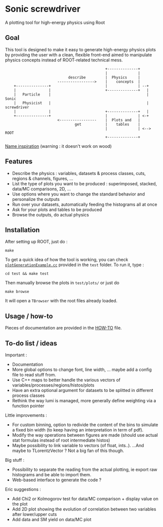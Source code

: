 Sonic screwdriver
================

A plotting tool for high-energy physics using Root

Goal
----

This tool is designed to make it easy to generate high-energy physics plots by providing the user with a clean, flexible front-end aimed to manipulate physics concepts instead of ROOT-related technical mess.

```
                                              +--------------+                 
                                              |              |                 
                             describe         |  Physics     |                 
                        ----------------->    |    concepts  |                 
    +---------------+                         |              | --+             
    |               |                         +--------------+   |             
    |   Particle    |                                            |     Sonic   
    |   Physicist   |                                            |  screwdriver
    |               |                         +--------------+   |             
    +---------------+                         |              | <-+             
                        <-----------------    |  Plots and   |                 
                                get           |    tables    |                 
                                              |              | <-->  ROOT      
                                              +--------------+                 
```

[Name inspiration](https://en.wikipedia.org/wiki/Sonic_screwdriver) (warning : it doesn't work on wood)

Features
--------

- Describe the physics : variables, datasets & process classes, cuts, regions & channels, figures, ...
- List the type of plots you want to be produced : superimposed, stacked, data/MC comparisons, 2D, ...
- Use options where you want to change the standard behavior and personalize the outputs
- Run over your datasets, automatically feeding the histograms all at once
- Ask for your plots and tables to be produced
- Browse the outputs, do actual physics

Installation
------------

After setting up ROOT, just do :

    make 
    
To get a quick idea of how the tool is working, you can check [`plotGenerationExample.cc`](test/plotGenerationExample.cc) provided in the `test` folder. To run it, type :

    cd test && make test

Then manually browse the plots in `test/plots/` or just do

    make browse

It will open a `TBrowser` with the root files already loaded.

Usage / how-to
--------------

Pieces of documentation are provided in the [HOW-TO](HOW-TO.md) file.

To-do list / ideas
------------------

Important :
- Documentation
- More global options to change font, line width, ... maybe add a config file to read stuff from.
- Use C++ maps to better handle the various vectors of variables/processes/regions/histos/plots
- Have an extra optional argument for datasets to be splitted in different process classes
- Rethink the way lumi is managed, more generally define weighting via a function pointer

Little improvements :
- For custom binning, option to redivide the content of the bins to simulate a fixed bin width (to keep having an interpretation in term of pdf).
- Modify the way operations between figures are made (should use actual stat formulas instead of root intermediate histos)
- Maybe possibility to link variable to vectors (of float, ints..). ...And maybe to TLorentzVector ? Not a big fan of this though.

Big stuff :
- Possibility to separate the reading from the actual plotting, ie export raw histograms and be able to import them.
- Web-based interface to generate the code ?

Eric suggestions :
- Add Chi2 or Kolmogorov test for data/MC comparison + display value on the plot
- Add 2D plot showing the evolution of correlation between two variables after lower/upper cuts
- Add data and SM yield on data/MC plot
